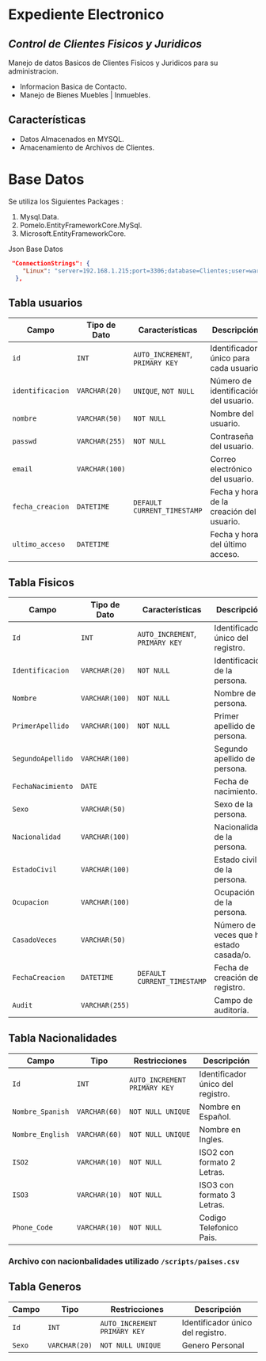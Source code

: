 
# Expediente Electronico
## _Control de Clientes Fisicos y Juridicos_
Manejo de datos Basicos de Clientes Fisicos y Juridicos para su administracion.
- Informacion Basica de Contacto.
- Manejo de Bienes Muebles | Inmuebles.

## Características
- Datos Almacenados en MYSQL.
- Amacenamiento de Archivos de Clientes.


# Base Datos

Se utiliza los Siguientes Packages :

1. Mysql.Data.
2. Pomelo.EntityFrameworkCore.MySql.
3. Microsoft.EntityFrameworkCore.

Json Base Datos

```json
 "ConnectionStrings": {
    "Linux": "server=192.168.1.215;port=3306;database=Clientes;user=warco;password=090485"
  },
```


## Tabla usuarios 
| Campo                  | Tipo de Dato       | Características                    | Descripción                             |
|------------------------|--------------------|------------------------------------|-----------------------------------------|
| `id`                   | `INT`              | `AUTO_INCREMENT`, `PRIMARY KEY`    | Identificador único para cada usuario.  |
| `identificacion`       | `VARCHAR(20)`      | `UNIQUE`, `NOT NULL`               | Número de identificación del usuario.   |
| `nombre`               | `VARCHAR(50)`      | `NOT NULL`                         | Nombre del usuario.                     |
| `passwd`               | `VARCHAR(255)`     | `NOT NULL`                         | Contraseña del usuario.                 |
| `email`                | `VARCHAR(100)`     |                                    | Correo electrónico del usuario.         |
| `fecha_creacion`       | `DATETIME`         | `DEFAULT CURRENT_TIMESTAMP`        | Fecha y hora de la creación del usuario.|
| `ultimo_acceso`        | `DATETIME`         |                                    | Fecha y hora del último acceso.         |

## Tabla Fisicos
| Campo             | Tipo de Dato          | Características                 | Descripción                                  |
|-------------------|-----------------------|---------------------------------|----------------------------------------------|
| `Id`              | `INT`                 | `AUTO_INCREMENT`, `PRIMARY KEY` | Identificador único del registro.            |
| `Identificacion`  | `VARCHAR(20)`         | `NOT NULL`                      | Identificación de la persona.                |
| `Nombre`          | `VARCHAR(100)`        | `NOT NULL`                      | Nombre de la persona.                        |
| `PrimerApellido`  | `VARCHAR(100)`        | `NOT NULL`                      | Primer apellido de la persona.               |
| `SegundoApellido` | `VARCHAR(100)`        |                                 | Segundo apellido de la persona.              |
| `FechaNacimiento` | `DATE`                |                                 | Fecha de nacimiento.                         |
| `Sexo`            | `VARCHAR(50)`         |                                 | Sexo de la persona.                          |
| `Nacionalidad`    | `VARCHAR(100)`        |                                 | Nacionalidad de la persona.                  |
| `EstadoCivil`     | `VARCHAR(100)`        |                                 | Estado civil de la persona.                  |
| `Ocupacion`       | `VARCHAR(100)`        |                                 | Ocupación de la persona.                     |
| `CasadoVeces`     | `VARCHAR(50)`         |                                 | Número de veces que ha estado casada/o.      |
| `FechaCreacion`   | `DATETIME`            | `DEFAULT CURRENT_TIMESTAMP`     | Fecha de creación del registro.              |
| `Audit`           | `VARCHAR(255)`        |                                 | Campo de auditoría.                          |

## Tabla Nacionalidades
| Campo            | Tipo                    | Restricciones                | Descripción                                  |
| --------------   |   --------------------- | --------------------------   |--------------------------------------------- |
| `Id`             | `INT`                   | `AUTO_INCREMENT PRIMARY KEY` | Identificador único del registro.            |
| `Nombre_Spanish` | `VARCHAR(60)`           | `NOT NULL UNIQUE`            | Nombre en Español.                           |
| `Nombre_English` | `VARCHAR(60)`           | `NOT NULL UNIQUE`            | Nombre en Ingles.                            |
| `ISO2`           | `VARCHAR(10)`           | `NOT NULL`                   | ISO2 con formato 2 Letras.                   |  
| `ISO3`           | `VARCHAR(10)`           | `NOT NULL`                   | ISO3 con formato 3 Letras.                   |
| `Phone_Code`     | `VARCHAR(10)`           | `NOT NULL`                   | Codigo Telefonico Pais.                      |

### Archivo con nacionbalidades utilizado `/scripts/paises.csv`

## Tabla Generos
| Campo            | Tipo                    | Restricciones                | Descripción                                  |
| --------------   |   --------------------- | --------------------------   |--------------------------------------------- |
| `Id`             | `INT`                   | `AUTO_INCREMENT PRIMARY KEY` | Identificador único del registro.            |
| `Sexo`           | `VARCHAR(20)`           | `NOT NULL UNIQUE`            | Genero Personal                              |


